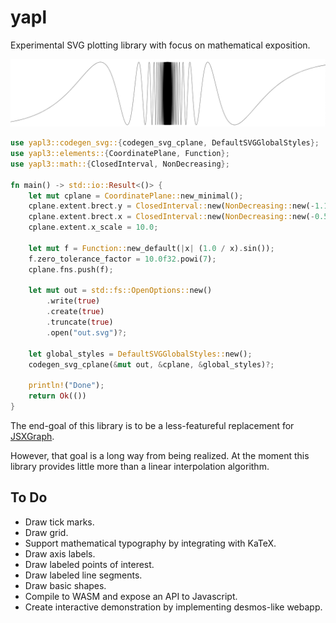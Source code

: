 # yapl
Experimental SVG plotting library with focus on mathematical exposition.

![sin(1/x)](readme-assets/sin1overx.png)

```rust
use yapl3::codegen_svg::{codegen_svg_cplane, DefaultSVGGlobalStyles};
use yapl3::elements::{CoordinatePlane, Function};
use yapl3::math::{ClosedInterval, NonDecreasing};

fn main() -> std::io::Result<()> {
    let mut cplane = CoordinatePlane::new_minimal();
    cplane.extent.brect.y = ClosedInterval::new(NonDecreasing::new(-1.1, 1.1));
    cplane.extent.brect.x = ClosedInterval::new(NonDecreasing::new(-0.5, 0.5));
    cplane.extent.x_scale = 10.0;

    let mut f = Function::new_default(|x| (1.0 / x).sin());
    f.zero_tolerance_factor = 10.0f32.powi(7);
    cplane.fns.push(f);
      
    let mut out = std::fs::OpenOptions::new()
        .write(true)
        .create(true)
        .truncate(true)
        .open("out.svg")?;

    let global_styles = DefaultSVGGlobalStyles::new();    
    codegen_svg_cplane(&mut out, &cplane, &global_styles)?;
    
    println!("Done");
    return Ok(())   
}
```

The end-goal of this library is to be a less-featureful replacement for 
[JSXGraph](https://jsxgraph.uni-bayreuth.de/wp/index.html).

However, that goal is a long way from being realized. At the moment this library
provides little more than a linear interpolation algorithm.

## To Do 
- Draw tick marks.
- Draw grid.
- Support mathematical typography by integrating with KaTeX.
- Draw axis labels.
- Draw labeled points of interest.
- Draw labeled line segments.
- Draw basic shapes.
- Compile to WASM and expose an API to Javascript.
- Create interactive demonstration by implementing desmos-like webapp.
